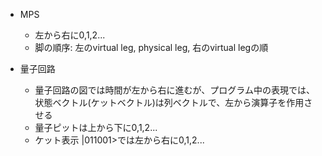 * MPS
  - 左から右に0,1,2...
  - 脚の順序: 左のvirtual leg, physical leg, 右のvirtual legの順

* 量子回路
  - 量子回路の図では時間が左から右に進むが、プログラム中の表現では、状態ベクトル(ケットベクトル)は列ベクトルで、左から演算子を作用させる
  - 量子ピットは上から下に0,1,2...
  - ケット表示 |011001>では左から右に0,1,2...